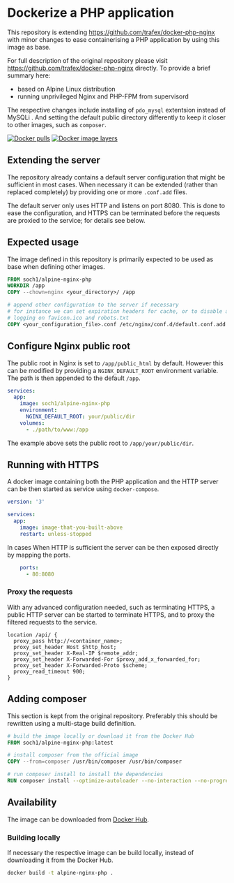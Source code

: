 # Dockerize a PHP application

This repository is extending https://github.com/trafex/docker-php-nginx with 
minor changes to ease containerising a PHP application by using this image as
base.

For full description of the original repository please visit
https://github.com/trafex/docker-php-nginx directly. To provide a brief summary
here:
* based on Alpine Linux distribution
* running unprivileged Nginx and PHP-FPM from supervisord

The respective changes include installing of `pdo_mysql` extentsion instead of
MySQLi . And setting the default public directory differently to keep it closer
to other images, such as `composer`.

[![Docker pulls](https://img.shields.io/docker/pulls/soch1/alpine-nginx-php.svg)](https://hub.docker.com/r/soch1/alpine-nginx-php/)
[![Docker image layers](https://images.microbadger.com/badges/image/soch1/alpine-nginx-php.svg)](https://microbadger.com/images/soch1/alpine-nginx-php)


## Extending the server

The repository already contains a default server configuration that might be
sufficient in most cases. When necessary it can be extended (rather than
replaced completely) by providing one or more `.conf.add` files.

The default server only uses HTTP and listens on port 8080. This is done to ease
the configuration, and HTTPS can be terminated before the requests are proxied
to the service; for details see below.


## Expected usage

The image defined in this repository is primarily expected to be used as base
when defining other images.

```Dockerfile
FROM soch1/alpine-nginx-php
WORKDIR /app
COPY --chown=nginx <your_directory>/ /app

# append other configuration to the server if necessary
# for instance we can set expiration headers for cache, or to disable access
# logging on favicon.ico and robots.txt
COPY <your_configuration_file>.conf /etc/nginx/conf.d/default.conf.add
```


## Configure Nginx public root

The public root in Nginx is set to `/app/public_html` by default. However this
can be modified by providing a `NGINX_DEFAULT_ROOT` environment variable. The
path is then appended to the default `/app`.

```yaml
services:
  app:
    image: soch1/alpine-nginx-php
    environment:
      NGINX_DEFAULT_ROOT: your/public/dir
    volumes:
      - ./path/to/www:/app
```

The example above sets the public root to `/app/your/public/dir`.


## Running with HTTPS

A docker image containing both the PHP application and the HTTP server can be
then started as service using `docker-compose`.

```yaml
version: '3'

services:
  app:
    image: image-that-you-built-above
    restart: unless-stopped
```

In cases When HTTP is sufficient the server can be then exposed directly by
mapping the ports.

```yaml
    ports:
      - 80:8080
```


### Proxy the requests

With any advanced configuration needed, such as terminating HTTPS, a public HTTP
server can be started to terminate HTTPS, and to proxy the filtered requests to
the service.

```
location /api/ {
  proxy_pass http://<container_name>;
  proxy_set_header Host $http_host;
  proxy_set_header X-Real-IP $remote_addr;
  proxy_set_header X-Forwarded-For $proxy_add_x_forwarded_for;
  proxy_set_header X-Forwarded-Proto $scheme;
  proxy_read_timeout 900;
}
```


## Adding composer

This section is kept from the original repository. Preferably this should be
rewritten using a multi-stage build definition.

```Dockerfile
# build the image locally or download it from the Docker Hub
FROM soch1/alpine-nginx-php:latest

# install composer from the official image
COPY --from=composer /usr/bin/composer /usr/bin/composer

# run composer install to install the dependencies
RUN composer install --optimize-autoloader --no-interaction --no-progress
```


## Availability

The image can be downloaded from [Docker Hub](https://hub.docker.com/repository/docker/soch1/alpine-nginx-php).


### Building locally

If necessary the respective image can be build locally, instead of downloading
it from the Docker Hub.

```bash
docker build -t alpine-nginx-php .
```
